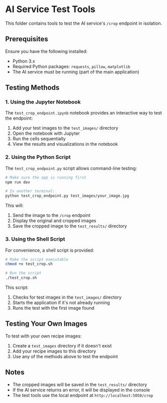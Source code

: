 # AI Service Test Tools

This folder contains tools to test the AI service's `/crop` endpoint in isolation.

## Prerequisites

Ensure you have the following installed:
- Python 3.x
- Required Python packages: `requests`, `pillow`, `matplotlib`
- The AI service must be running (part of the main application)

## Testing Methods

### 1. Using the Jupyter Notebook

The `test_crop_endpoint.ipynb` notebook provides an interactive way to test the endpoint:

1. Add your test images to the `test_images/` directory
2. Open the notebook with Jupyter
3. Run the cells sequentially
4. View the results and visualizations in the notebook

### 2. Using the Python Script

The `test_crop_endpoint.py` script allows command-line testing:

```bash
# Make sure the app is running first
npm run dev

# In another terminal:
python test_crop_endpoint.py test_images/your_image.jpg
```

This will:
1. Send the image to the `/crop` endpoint
2. Display the original and cropped images
3. Save the cropped image to the `test_results/` directory

### 3. Using the Shell Script

For convenience, a shell script is provided:

```bash
# Make the script executable
chmod +x test_crop.sh

# Run the script
./test_crop.sh
```

This script:
1. Checks for test images in the `test_images/` directory
2. Starts the application if it's not already running
3. Runs the test with the first image found

## Testing Your Own Images

To test with your own recipe images:

1. Create a `test_images` directory if it doesn't exist
2. Add your recipe images to this directory
3. Use any of the methods above to test the endpoint

## Notes

- The cropped images will be saved in the `test_results/` directory
- If the AI service returns an error, it will be displayed in the console
- The test tools use the local endpoint at `http://localhost:5050/crop`